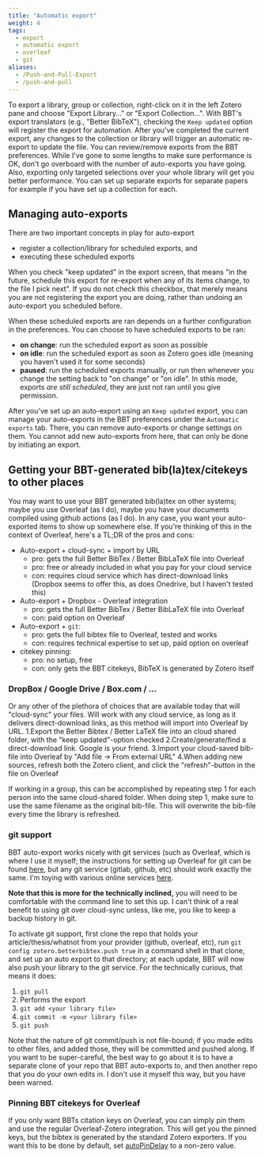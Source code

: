 ```yaml
---
title: "Automatic export"
weight: 4
tags:
  - export
  - automatic export
  - overleaf
  - git
aliases:
  - /Push-and-Pull-Export
  - /push-and-pull
---
```


To export a library, group or collection, right-click on it in the left Zotero pane and choose "Export Library…" or "Export Collection…".
With BBT's export translators (e.g., "Better BibTeX"), checking the `Keep updated` option will register the export for automation.
After you’ve completed the current export, any changes to the collection or library will trigger an automatic re-export to update the file.
You can review/remove exports from the BBT preferences.  While I've gone to some lengths to make sure performance is OK, don't go overboard with the number of auto-exports you have going. Also, exporting only targeted selections over your whole library will get you better performance. You can set up
separate exports for separate papers for example if you have set up a collection for each.

## Managing auto-exports

There are two important concepts in play for auto-export

* register a collection/library for scheduled exports, and
* executing these scheduled exports

When you check "keep updated" in the export screen, that means "in the future, schedule this export for re-export when any of its items change, to the file I pick next". If you do not check this checkbox, that merely means you are not registering the export you are doing, rather than undoing an auto-export you scheduled before.

When these scheduled exports are ran depends on a further configuration in the preferences. You can choose to have scheduled exports to be ran:

* **on change**: run the scheduled export as soon as possible
* **on idle**: run the scheduled export as soon as Zotero goes idle (meaning you haven't used it for some seconds)
* **paused**: run the scheduled exports manually, or run then whenever you change the setting back to "on change" or "on idle". In sthis mode, exports _are still scheduled_, they are just not ran until you give permission.

After you've set up an auto-export using an `Keep updated` export,
you can manage your auto-exports in the BBT preferences under the
`Automatic exports` tab. There, you can remove auto-exports or change
settings on them. You cannot add new auto-exports
from here, that can only be done by initiating an export.

## Getting your BBT-generated bib(la)tex/citekeys to other places

You may want to use your BBT generated bib(la)tex on other systems; maybe you use Overleaf (as I do), maybe you have your documents compiled using github actions (as I do). In any case, you want your auto-exported items to show up somewhere else. If you're thinking of this in the context of Overleaf, here's a TL;DR of the pros and cons:

* Auto-export + cloud-sync + import by URL
  * pro: gets the full Better BibTex / Better BibLaTeX file into Overleaf
  * pro: free or already included in what you pay for your cloud service
  * con: requires cloud service which has direct-download links (Dropbox seems to offer this, as does Onedrive, but I haven't tested this)
* Auto-export + Dropbox - Overleaf integration
  * pro: gets the full Better BibTex / Better BibLaTeX file into Overleaf
  * con: paid option on Overleaf
* Auto-export + `git`:
  * pro: gets the full bibtex file to Overleaf, tested and works
  * con: requires technical expertise to set up, paid option on overleaf
* citekey pinning:
  * pro: no setup, free
  * con: only gets the BBT citekeys, BibTeX is generated by Zotero itself

### DropBox / Google Drive / Box.com / ...

Or any other of the plethora of choices that are available today that will "cloud-sync" your files. Will work with any cloud service, as long as it delivers direct-download links, as this method will import into Overleaf by URL.
1.Export the Better Bibtex / Better LaTeX file into an cloud shared folder, with the "keep updated"-option checked
2.Create/generate/find a direct-download link. Google is your friend.
3.Import your cloud-saved bib-file into Overleaf by "Add file -> From external URL"
4.When adding new sources, refresh both the Zotero client, and click the "refresh"-button in the file on Overleaf

If working in a group, this can be accomplished by repeating step 1 for each person into the same cloud-shared folder. When doing step 1, make sure to use the same filename as the original bib-file. This will overwrite the bib-file every time the library is refreshed. 


### git support

BBT auto-export works nicely with git services (such as Overleaf, which is where I use it myself; the instructions for setting up Overleaf for git can be found [here](https://www.overleaf.com/blog/195-new-collaborate-online-and-offline-with-overleaf-and-git-beta), but any git service (gitlab, github, etc) should work exactly the same. I'm toying with various online services [here](https://github.com/retorquere/zotero-better-bibtex/projects/2).

**Note that this is more for the technically inclined,** you will need to be comfortable with the command line to set this up. I can't think of a real benefit to using git over cloud-sync unless, like me, you like to keep a backup history in git.

To activate git support, first clone the repo that holds your article/thesis/whatnot from your provider (github, overleaf, etc), run `git config zotero.betterbibtex.push true` in a command shell in that clone, and set up an auto export to that directory; at each update, BBT will now also push your library to the git service. For the technically curious, that means it does:

1. `git pull`
2. Performs the export
3. `git add <your library file>`
4. `git commit -m <your library file>`
5. `git push`

Note that the nature of git commit/push is not file-bound; if you made edits to other files, and added those, they will be committed and pushed along. If you want to be super-careful, the best way to go about it is to have a separate clone of your repo that BBT auto-exports to, and then another repo that you do your own edits in. I don't use it myself this way, but you have been warned.

### Pinning BBT citekeys for Overleaf

If you only want BBTs citation keys on Overleaf, you can simply pin
them and use the regular Overleaf-Zotero integration. This will get
you the pinned keys, but the bibtex is generated by the standard
Zotero exporters. If you want this to be done by default, set [autoPinDelay](https://retorque.re/zotero-better-bibtex/installation/preferences/hidden-preferences/#autopindelay) to a non-zero value.
